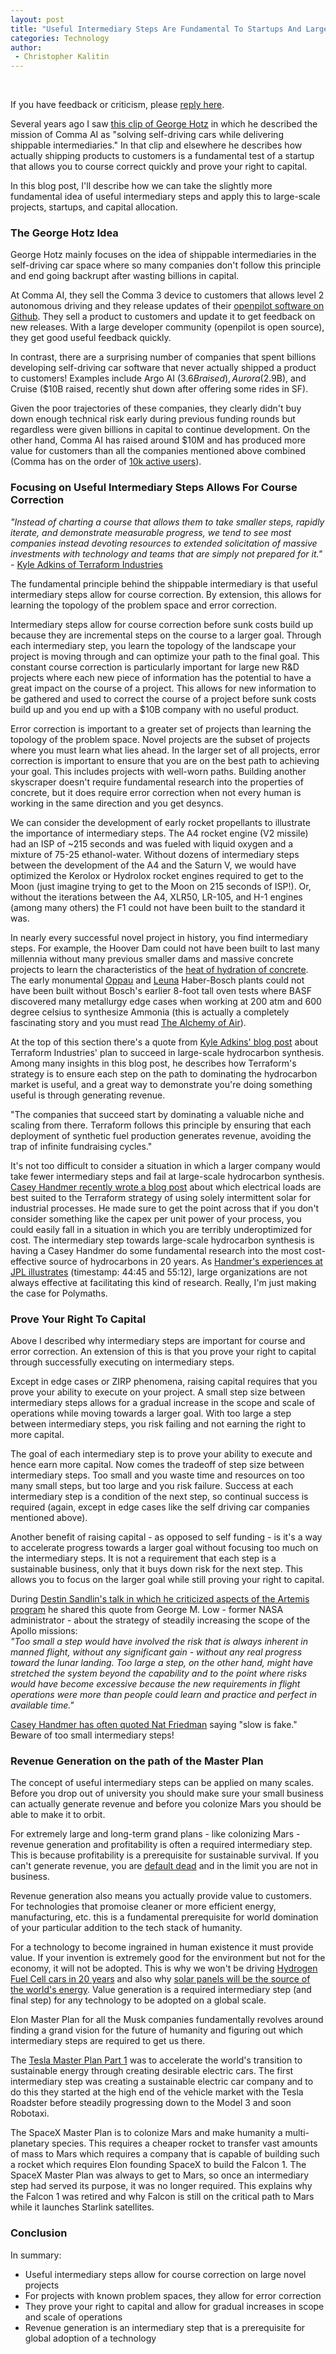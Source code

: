 ```yaml
---
layout: post
title: "Useful Intermediary Steps Are Fundamental To Startups And Large Novel Projects"
categories: Technology
author:
 - Christopher Kalitin
---
```

<head>
    <meta property="og:image" content="{{site.url}}/assets/images/useful-intermediary-steps/postscreenshot.png">
</head>

If you have feedback or criticism, please [reply here](https://x.com/CKalitin/status/1917713182904430786).

Several years ago I saw [this clip of George Hotz](https://youtu.be/_L3gNaAVjQ4?si=timvK1RTGQ4UDSr7&t=3199) in which he described the mission of Comma AI as "solving self-driving cars while delivering shippable intermediaries." In that clip and elsewhere he describes how actually shipping products to customers is a fundamental test of a startup that allows you to course correct quickly and prove your right to capital.

In this blog post, I'll describe how we can take the slightly more fundamental idea of useful intermediary steps and apply this to large-scale projects, startups, and capital allocation.

### <b>The George Hotz Idea</b>  

George Hotz mainly focuses on the idea of shippable intermediaries in the self-driving car space where so many companies don't follow this principle and end going backrupt after wasting billions in capital. 

At Comma AI, they sell the Comma 3 device to customers that allows level 2 autonomous driving and they release updates of their [openpilot software on Github](https://github.com/commaai/openpilot). They sell a product to customers and update it to get feedback on new releases. With a large developer community (openpilot is open source), they get good useful feedback quickly.

In contrast, there are a surprising number of companies that spent billions developing self-driving car software that never actually shipped a product to customers! Examples include Argo AI ($3.6B raised), Aurora ($2.9B), and Cruise ($10B raised, recently shut down after offering some rides in SF).

Given the poor trajectories of these companies, they clearly didn't buy down enough technical risk early during previous funding rounds but regardless were given billions in capital to continue development. On the other hand, Comma AI has raised around $10M and has produced more value for customers than all the companies mentioned above combined (Comma has on the order of [10k active users](https://comma.ai/openpilot)).

### <b>Focusing on Useful Intermediary Steps Allows For Course Correction</b>  

<i>"Instead of charting a course that allows them to take smaller steps, rapidly iterate, and demonstrate measurable progress, we tend to see most companies instead devoting resources to extended solicitation of massive investments with technology and teams that are simply not prepared for it."</i>  
\- [Kyle Adkins of Terraform Industries](https://terraformindustries.wordpress.com/2025/03/25/no-excuses-how-to-build-scale-and-win-in-hard-tech/)

The fundamental principle behind the shippable intermediary is that useful intermediary steps allow for course correction. By extension, this allows for learning the topology of the problem space and error correction. 

Intermediary steps allow for course correction before sunk costs build up because they are incremental steps on the course to a larger goal. Through each intermediary step, you learn the topology of the landscape your project is moving through and can optimize your path to the final goal. This constant course correction is particularly important for large new R&D projects where each new piece of information has the potential to have a great impact on the course of a project. This allows for new information to be gathered and used to correct the course of a project before sunk costs build up and you end up with a $10B company with no useful product.

Error correction is important to a greater set of projects than learning the topology of the problem space. Novel projects are the subset of projects where you must learn what lies ahead. In the larger set of all projects, error correction is important to ensure that you are on the best path to achieving your goal. This includes projects with well-worn paths. Building another skyscraper doesn't require fundamental research into the properties of concrete, but it does require error correction when not every human is working in the same direction and you get desyncs.

We can consider the development of early rocket propellants to illustrate the importance of intermediary steps. The A4 rocket engine (V2 missile) had an ISP of ~215 seconds and was fueled with liquid oxygen and a mixture of 75-25 ethanol-water. Without dozens of intermediary steps between the development of the A4 and the Saturn V, we would have optimized the Kerolox or Hydrolox rocket engines required to get to the Moon (just imagine trying to get to the Moon on 215 seconds of ISP!). Or, without the iterations between the A4, XLR50, LR-105, and H-1 engines (among many others) the F1 could not have been built to the standard it was.

In nearly every successful novel project in history, you find intermediary steps. For example, the Hoover Dam could not have been built to last many millennia without many previous smaller dams and massive concrete projects to learn the characteristics of the [heat of hydration of concrete](https://youtu.be/4EdMImlZE2s?si=3UJYCRIURTB5jtSX&t=2277). The early monumental [Oppau](https://en.wikipedia.org/wiki/Oppau_explosion) and [Leuna](https://en.wikipedia.org/wiki/Leuna_works) Haber-Bosch plants could not have been built without Bosch's earlier 8-foot tall oven tests where BASF discovered many metallurgy edge cases when working at 200 atm and 600 degree celsius to synthesize Ammonia (this is actually a completely fascinating story and you must read [The Alchemy of Air](https://docs.google.com/document/d/178mx6r7ClbddQZYO9mZ4dCBUmYg97o4XSDJwmtkx7ME/edit?usp=sharing)).

At the top of this section there's a quote from [Kyle Adkins' blog post](https://terraformindustries.wordpress.com/2025/03/25/no-excuses-how-to-build-scale-and-win-in-hard-tech/) about Terraform Industries' plan to succeed in large-scale hydrocarbon synthesis. Among many insights in this blog post, he describes how Terraform's strategy is to ensure each step on the path to dominating the hydrocarbon market is useful, and a great way to demonstrate you're doing something useful is through generating revenue.

"The companies that succeed start by dominating a valuable niche and scaling from there. Terraform follows this principle by ensuring that each deployment of synthetic fuel production generates revenue, avoiding the trap of infinite fundraising cycles."

It's not too difficult to consider a situation in which a larger company would take fewer intermediary steps and fail at large-scale hydrocarbon synthesis. [Casey Handmer recently wrote a blog post](https://caseyhandmer.wordpress.com/2024/11/09/solar-and-batteries-for-generic-use-cases/) about which electrical loads are best suited to the Terraform strategy of using solely intermittent solar for industrial processes. He made sure to get the point across that if you don't consider something like the capex per unit power of your process, you could easily fall in a situation in which you are terribly underoptimized for cost. The intermediary step towards large-scale hydrocarbon synthesis is having a Casey Handmer do some fundamental research into the most cost-effective source of hydrocarbons in 20 years. As [Handmer's experiences at JPL illustrates](https://podcasts.apple.com/ca/podcast/energy-economics-and-rocket-science-with-casey-handmer/id1753399812?i=1000665423662) (timestamp: 44:45 and 55:12), large organizations are not always effective at facilitating this kind of research. Really, I'm just making the case for Polymaths.

### <b>Prove Your Right To Capital</b>

Above I described why intermediary steps are important for course and error correction. An extension of this is that you prove your right to capital through successfully executing on intermediary steps. 

Except in edge cases or ZIRP phenomena, raising capital requires that you prove your ability to execute on your project. A small step size between intermediary steps  allows for a gradual increase in the scope and scale of operations while moving towards a larger goal. With too large a step between intermediary steps, you risk failing and not earning the right to more capital. 

The goal of each intermediary step is to prove your ability to execute and hence earn more capital. Now comes the tradeoff of step size between intermediary steps. Too small and you waste time and resources on too many small steps, but too large and you risk failure. Success at each intermediary step is a condition of the next step, so continual success is required (again, except in edge cases like the self driving car companies mentioned above).

Another benefit of raising capital - as opposed to self funding - is it's a way to accelerate progress towards a larger goal without focusing too much on the intermediary steps. It is not a requirement that each step is a sustainable business, only that it buys down risk for the next step. This allows you to focus on the larger goal while still proving your right to capital.

During [Destin Sandlin's talk in which he criticized aspects of the Artemis program](https://youtu.be/OoJsPvmFixU?si=RCo10HyKo1Zf8UWi&t=2530) he shared this quote from George M. Low - former NASA administrator - about the strategy of steadily increasing the scope of the Apollo missions:  
<i>"Too small a step would have involved the risk that is always inherent in manned flight, without any significant gain - without any real progress toward the lunar landing. Too large a step, on the other hand, might have stretched the system beyond the capability and to the point where risks would have become excessive because the new requirements in flight operations were more than people could learn and practice and perfect in available time."</i>

[Casey Handmer has often quoted Nat Friedman](https://x.com/search?q=(from%3Acjhandmer)%20%22slow%20is%20fake%22&src=typed_query&f=top) saying "slow is fake." Beware of too small intermediary steps!

### <b>Revenue Generation on the path of the Master Plan</b>

The concept of useful intermediary steps can be applied on many scales. Before you drop out of university you should make sure your small business can actually generate revenue and before you colonize Mars you should be able to make it to orbit.

For extremely large and long-term grand plans - like colonizing Mars - revenue generation and profitability is often a required intermediary step. This is because profitability is a prerequisite for sustainable survival. If you can't generate revenue, you are [default dead](https://www.paulgraham.com/aord.html) and in the limit you are not in business.

Revenue generation also means you actually provide value to customers. For technologies that promoise cleaner or more efficient energy, manufacturing, etc. this is a fundamental prerequisite for world domination of your particular addition to the tech stack of humanity.

For a technology to become ingrained in human existence it must provide value. If your invention is extremely good for the environment but not for the economy, it will not be adopted. This is why we won't be driving [Hydrogen Fuel Cell cars in 20 years](https://ckalitin.github.io/technology/1961/04/12/transition-to-robotaxis.html) and also why [solar panels will be the source of the world's energy](https://terraformindustries.wordpress.com/2024/06/24/how-terraform-navigated-the-idea-maze/). Value generation is a required intermediary step (and final step) for any technology to be adopted on a global scale.

Elon Master Plan for all the Musk companies fundamentally revolves around finding a grand vision for the future of humanity and figuring out which intermediary steps are required to get us there.

The [Tesla Master Plan Part 1](https://www.tesla.com/en_ca/secret-master-plan) was to accelerate the world's transition to sustainable energy through creating desirable electric cars. The first intermediary step was creating a sustainable electric car company and to do this they started at the high end of the vehicle market with the Tesla Roadster before steadily progressing down to the Model 3 and soon Robotaxi.

The SpaceX Master Plan is to colonize Mars and make humanity a multi-planetary species. This requires a cheaper rocket to transfer vast amounts of mass to Mars which requires a company that is capable of building such a rocket which requires Elon founding SpaceX to build the Falcon 1. The SpaceX Master Plan was always to get to Mars, so once an intermediary step had served its purpose, it was no longer required. This explains why the Falcon 1 was retired and why Falcon is still on the critical path to Mars while it launches Starlink satellites.

### <b>Conclusion</b>

In summary:
- Useful intermediary steps allow for course correction on large novel projects
- For projects with known problem spaces, they allow for error correction
- They prove your right to capital and allow for gradual increases in scope and scale of operations
- Revenue generation is an intermediary step that is a prerequisite for global adoption of a technology
